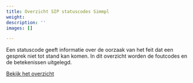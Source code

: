 ```yaml
---
title: Overzicht SIP statuscodes Simmpl
weight: 
description: ''
images: []

---
```

Een statuscode geeft informatie over de oorzaak van het feit dat een gesprek niet tot stand kan komen. In dit overzicht worden de foutcodes en de betekenissen uitgelegd.

<a href="http://www.simmpl.nl/downloads/Simmpl_overzicht_sip-statuscodes.pdf" target="_blank" class="button">Bekijk het overzicht</a>
